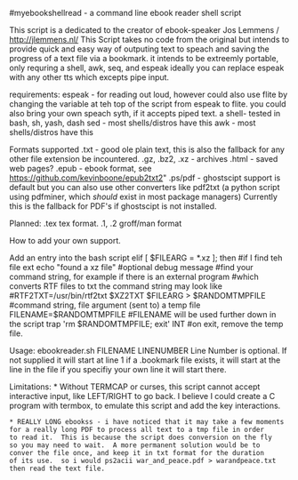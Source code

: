 #myebookshellread - a command line ebook reader shell script

This script is a dedicated to the creator of ebook-speaker
Jos Lemmens / http://jlemmens.nl/ This Script takes no code
from the original but intends to provide quick and easy way
of outputing text to speach and saving the progress of a
text file via a bookmark. it intends to be extreemly portable,
only requring a shell, awk, seq, and espeak ideally you can
replace espeak with any other tts which excepts pipe input.

requirements:
	espeak - for reading out loud, however could also use flite
	         by changing the variable at teh top of the script
			 from espeak to flite.  you could also bring your
			 own speach syth, if it accepts piped text.
	a shell- tested in bash, sh, yash, dash
	sed    - most shells/distros have this
	awk    - most shells/distros  have this

Formats supported
	.txt           - good ole plain text, this is also the fallback for any other file
	                 extension be incountered.
	.gz, .bz2, .xz - archives
	.html          - saved web pages?
	.epub          - ebook format, see https://github.com/kevinboone/epub2txt2"
	.ps/pdf        - ghostscipt support is default
	                 but you can also use other converters like pdf2txt (a python
					 script using pdfminer, which *should* exist in most package
					 managers)  Currently this is the fallback for PDF's if 
					 ghostscipt is not installed.

Planned:
	.tex            tex format.
	.1, .2          groff/man format
	
How to add your own support.

Add an entry into the bash script
elif [ $FILEARG = *\.xz ];  then #if I find teh file ext
    echo "found a xz file"       #optional debug message
	#find your command string, for example if there is an external program
	#which converts RTF files to txt the command string may look like 
	#RTF2TXT=/usr/bin/rtf2txt
    $XZ2TXT $FILEARG > $RANDOMTMPFILE  #command string, file argument (sent to) a temp file
    FILENAME=$RANDOMTMPFILE  #FILENAME will be used further down in the script
    trap 'rm $RANDOMTMPFILE; exit' INT  #on exit, remove the temp file.


Usage: ebookreader.sh FILENAME LINENUMBER
	Line Number is optional.  If not supplied it will start at line 1
	if a .bookmark file exists, it will start at the line in the file
	if you specifiy your own line it will start there.
	
Limitations:
	* Without TERMCAP or curses, this script cannot accept interactive
	input, like LEFT/RIGHT to go back.  I believe I could create a C
	program with termbox, to emulate this script and add the key
	interactions.

	* REALLY LONG ebookss - i have noticed that it may take a few moments
	for a really long PDF to process all text to a tmp file in order
	to read it.  This is because the script does conversion on the fly
	so you may need to wait.  A more permanent solution would be to
	conver the file once, and keep it in txt format for the duration
	of its use.  so i would ps2acii war_and_peace.pdf > warandpeace.txt
	then read the text file.
